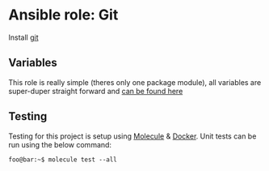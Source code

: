 # Ansible role: Git

Install [git](https://git-scm.com/)

## Variables

This role is really simple (theres only one package module), all variables are
super-duper straight forward and [can be found here](defaults/main.yml)

## Testing

Testing for this project is setup using
[Molecule](https://molecule.readthedocs.io/en/stable/) & [Docker](https://www.docker.com/).
Unit tests can be run using the below command:

```console
foo@bar:~$ molecule test --all
```
